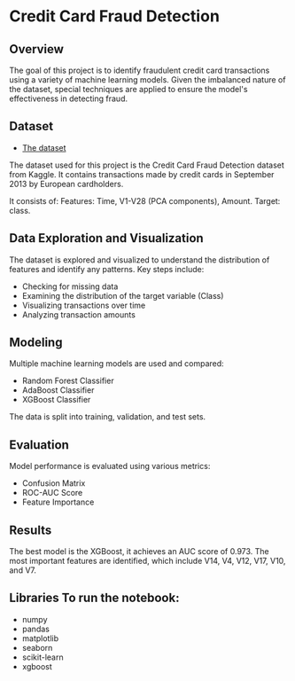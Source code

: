# Credit Card Fraud Detection

## Overview
The goal of this project is to identify fraudulent credit card transactions using a variety of machine learning models.
Given the imbalanced nature of the dataset, special techniques are applied to ensure the model's effectiveness in detecting fraud.

## Dataset
- [The dataset](https://www.kaggle.com/datasets/mlg-ulb/creditcardfraud)

The dataset used for this project is the Credit Card Fraud Detection dataset from Kaggle. It contains transactions made by credit cards in September 2013 by European cardholders.

It consists of:
Features: Time, V1-V28 (PCA components), Amount.
Target: class.

## Data Exploration and Visualization
The dataset is explored and visualized to understand the distribution of features and identify any patterns. Key steps include:
- Checking for missing data
- Examining the distribution of the target variable (Class)
- Visualizing transactions over time
- Analyzing transaction amounts

## Modeling
Multiple machine learning models are used and compared:
- Random Forest Classifier
- AdaBoost Classifier
- XGBoost Classifier

The data is split into training, validation, and test sets.

## Evaluation
Model performance is evaluated using various metrics:
- Confusion Matrix
- ROC-AUC Score
- Feature Importance

## Results
The best model is the XGBoost, it achieves an AUC score of 0.973. The most important features are identified, which include V14, V4, V12, V17, V10, and V7.

## Libraries To run the notebook:
- numpy
- pandas
- matplotlib
- seaborn
- scikit-learn
- xgboost
